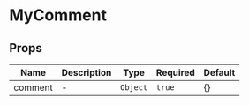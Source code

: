 # MyComment

## Props

<!-- @vuese:MyComment:props:start -->
|Name|Description|Type|Required|Default|
|---|---|---|---|---|
|comment|-|`Object`|`true`|{}|

<!-- @vuese:MyComment:props:end -->


